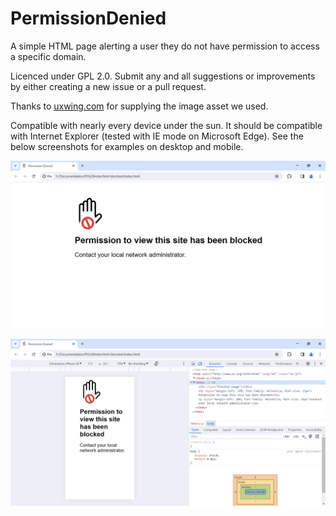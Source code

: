 # PermissionDenied
A simple HTML page alerting a user they do not have permission to access a specific domain.

Licenced under GPL 2.0.  Submit any and all suggestions or improvements by either creating a new issue or a pull request.

Thanks to [uxwing.com](https://uxwing.com/access-denied-forbidden-icon/) for supplying the image asset we used.

Compatible with nearly every device under the sun.  It should be compatible with Internet Explorer (tested with IE mode on Microsoft Edge).  See the below screenshots for examples on desktop and mobile.


![Screenshot 1](https://raw.githubusercontent.com/ITMAfricaZA/PermissionDenied/main/screenshots/screenshot1.png)


![Screenshot 2](https://raw.githubusercontent.com/ITMAfricaZA/PermissionDenied/main/screenshots/screenshot2.png)
